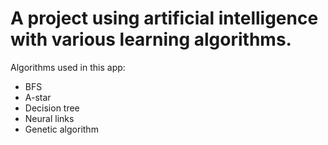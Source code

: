 # A project using artificial intelligence with various learning algorithms.

Algorithms used in this app:
* BFS
* A-star
* Decision tree
* Neural links
* Genetic algorithm
